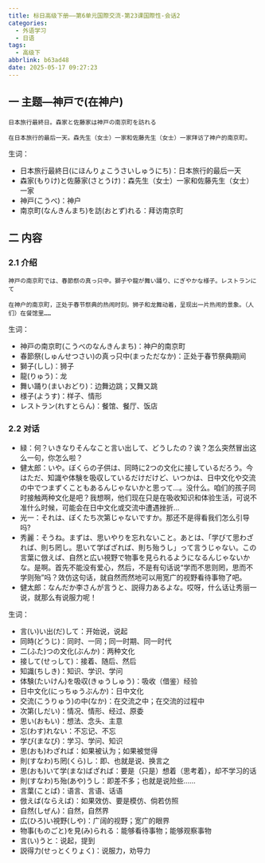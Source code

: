 ```yaml
---
title: 标日高级下册——第6单元国際交流-第23课国際性-会话2
categories:
  - 外语学习
  - 日语
tags:
  - 高级下
abbrlink: b63ad48
date: 2025-05-17 09:27:23
---
```

## 一 主题—神戸で(在神户)

```
日本旅行最終日。森家と佐藤家は神戸の南京町を訪れる

在日本旅行的最后一天。森先生（女士）一家和佐藤先生（女士）一家拜访了神户的南京町。
```

<!--more-->

生词：

* 日本旅行最終日(にほんりょこうさいしゅうにち)：日本旅行的最后一天
* 森家(もりけ)と佐藤家(さとうけ)：森先生（女士）一家和佐藤先生（女士）一家
* 神戸(こうべ)：神户
* 南京町(なんきんまち)を訪(おとず)れる：拜访南京町

## 二 内容

### 2.1 介绍

```
神戸の南京町では、春節祭の真っ只中。獅子や龍が舞い踊り、にぎやかな様子。レストランにて

在神户的南京町，正处于春节祭典的热闹时刻。狮子和龙舞动着，呈现出一片热闹的景象。（人们）在餐馆里…… 
```

生词：

* 神戸の南京町(こうべのなんきんまち)：神户的南京町
* 春節祭(しゅんせつさい)の真っ只中(まっただなか)：正处于春节祭典期间
* 獅子(しし)：狮子
* 龍(りゅう)：龙
* 舞い踊り(まいおどり)：边舞边跳；又舞又跳
* 様子(ようす)：样子、情形
* レストラン(れすとらん)：餐馆、餐厅、饭店

### 2.2 对话

* 緑：何？いきなりそんなこと言い出して、どうしたの？诶？怎么突然冒出这么一句，你怎么啦？
* 健太郎：いや。ぼくらの子供は、同時に2つの文化に接しているだろう。今はただ、知識や体験を吸収しているだけだけど、いつかは、日中文化や交流の中でつまずくこともあるんじゃないかと思って…。没什么。咱们的孩子同时接触两种文化是吧？我想啊，他们现在只是在吸收知识和体验生活，可说不准什么时候，可能会在日中文化或交流中遭遇挫折...
* 光一：それは、ぼくたち次第じゃないですか。那还不是得看我们怎么引导吗?
* 秀麗：そうね。まずは、思いやりを忘れないこと。あとは、「学びて思わざれば、則ち罔し。思いて学ばざれば、則ち殆うし」って言うじゃない。この言葉に倣えば、自然と広い視野で物事を見られるようになるんじゃないかな。是啊。首先不能没有爱心，然后，不是有句话说“学而不思则罔，思而不学则殆”吗？效仿这句话，就自然而然地可以用宽广的视野看待事物了吧。
* 健太郎：なんだか李さんが言うと、説得力あるよな。哎呀，什么话让秀丽一说，就那么有说服力呢！

生词：

* 言(い)い出(だ)して：开始说，说起 
* 同時(どうじ)：同时、一同；同一时期、同一时代
* 二(ふた)つの文化(ぶんか)：两种文化
* 接して(せっして)：接着、随后、然后
* 知識(ちしき)：知识、学识、学问
* 体験(たいけん)を吸収(きゅうしゅう)：吸收（借鉴）经验
* 日中文化(にっちゅうぶんか)：日中文化
* 交流(こうりゅう)の中(なか)：在交流之中；在交流的过程中
* 次第(しだい)：情况、情形、经过、原委
* 思い(おもい)：想法、念头、主意
* 忘(わす)れない：不忘记、不忘
* 学び(まなび)：学习、学问、知识
* 思(おも)わざれば：如果被认为；如果被觉得
* 則(すなわ)ち罔(くら)し：即、也就是说、换言之
* 思(おも)いて学(まな)ばざれば：要是（只是）想着（思考着），却不学习的话
* 則(すなわ)ち殆(あや)うし：即差不多；也就是说险些……
* 言葉(ことば)：语言、言语、话语
* 倣えば(ならえば)：如果效仿、要是模仿、倘若仿照
* 自然(しぜん)：自然，自然界
* 広(ひろ)い視野(しや)：广阔的视野；宽广的眼界
* 物事(ものごと)を見(み)られる：能够看待事物；能够观察事物
* 言(い)うと：说起，提到
* 説得力(せっとくりょく)：说服力，劝导力